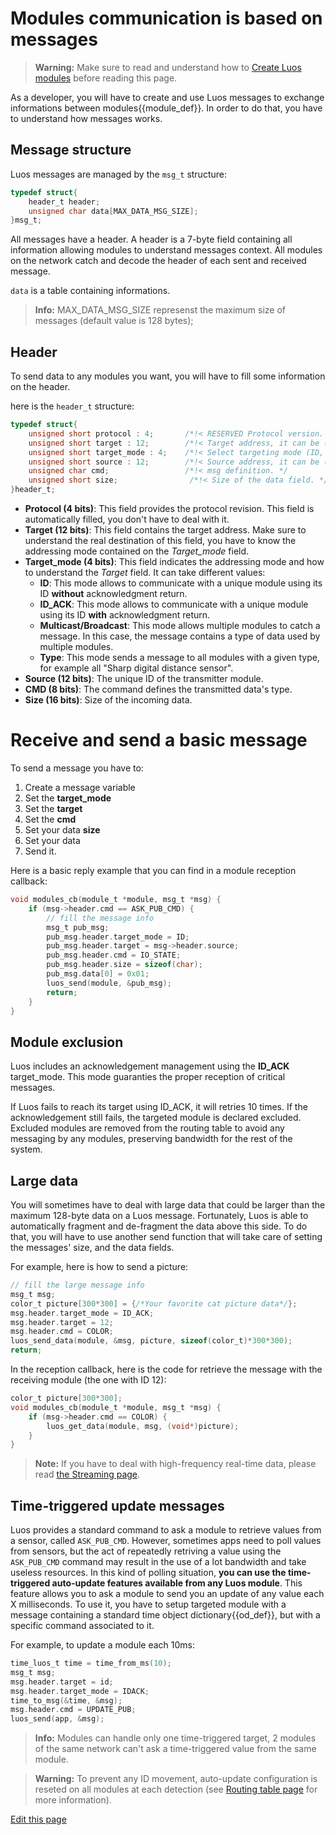 
# Modules communication is based on messages
> **Warning:** Make sure to read and understand how to [Create Luos modules](/pages/low/modules/create-project.md) before reading this page.

As a developer, you will have to create and use Luos messages to exchange informations between <span class="cust_tooltip">modules<span class="cust_tooltiptext">{{module_def}}</span></span>. In order to do that, you have to understand how messages works.

## Message structure

Luos messages are managed by the `msg_t` structure:

```C
typedef struct{
    header_t header;
    unsigned char data[MAX_DATA_MSG_SIZE];
}msg_t;
```

All messages have a header. A header is a 7-byte field containing all information allowing modules to understand messages context. All modules on the network catch and decode the header of each sent and received message.

`data` is a table containing informations.

> **Info:** MAX_DATA_MSG_SIZE represenst the maximum size of messages (default value is 128 bytes);

## Header
To send data to any modules you want, you will have to fill some information on the header.

here is the `header_t` structure:
```C
typedef struct{
    unsigned short protocol : 4;       /*!< RESERVED Protocol version. */
    unsigned short target : 12;        /*!< Target address, it can be (ID, Multicast/Broadcast, Type). */
    unsigned short target_mode : 4;    /*!< Select targeting mode (ID, ID+ACK, Multicast/Broadcast, Type). */
    unsigned short source : 12;        /*!< Source address, it can be (ID, Multicast/Broadcast, Type). */
    unsigned char cmd;                 /*!< msg definition. */
    unsigned short size;                /*!< Size of the data field. */
}header_t;
```

- **Protocol (4 bits)**: This field provides the protocol revision. This field is automatically filled, you don't have to deal with it.
- **Target (12 bits)**: This field contains the target address. Make sure to understand the real destination of this field, you have to know the addressing mode contained on the *Target_mode* field.
- **Target_mode (4 bits)**: This field indicates the addressing mode and how to understand the *Target* field. It can take different values:
  - **ID**: This mode allows to communicate with a unique module using its ID **without** acknowledgment return.
  - **ID_ACK**: This mode allows to communicate with a unique module using its ID **with** acknowledgment return.
  - **Multicast/Broadcast**: This mode allows multiple modules to catch a message. In this case, the message contains a type of data used by multiple modules.
  - **Type**: This mode sends a message to all modules with a given type, for example all "Sharp digital distance sensor".
- **Source (12 bits)**: The unique ID of the transmitter module.
- **CMD (8 bits)**: The command defines the transmitted data's type.
- **Size (16 bits)**: Size of the incoming data.

# Receive and send a basic message
To send a message you have to:
 1) Create a message variable
 2) Set the **target_mode**
 3) Set the **target**
 4) Set the **cmd**
 5) Set your data **size**
 6) Set your data
 7) Send it.

Here is a basic reply example that you can find in a module reception callback:
```c
void modules_cb(module_t *module, msg_t *msg) {
    if (msg->header.cmd == ASK_PUB_CMD) {
        // fill the message info
        msg_t pub_msg;
        pub_msg.header.target_mode = ID;
        pub_msg.header.target = msg->header.source;
        pub_msg.header.cmd = IO_STATE;
        pub_msg.header.size = sizeof(char);
        pub_msg.data[0] = 0x01;
        luos_send(module, &pub_msg);
        return;
    }
}
```

## Module exclusion
Luos includes an acknowledgement management using the **ID_ACK** target_mode. This mode guaranties the proper reception of critical messages.

If Luos fails to reach its target using ID_ACK, it will retries 10 times. If the acknowledgement still fails, the targeted module is declared excluded. Excluded modules are removed from the routing table to avoid any messaging by any modules, preserving bandwidth for the rest of the system.

## Large data
You will sometimes have to deal with large data that could be larger than the maximum 128-byte data on a Luos message. Fortunately, Luos is able to automatically fragment and de-fragment the data above this side. To do that, you will have to use another send function that will take care of setting the messages' size, and the data fields.

For example, here is how to send a picture:
```c
// fill the large message info
msg_t msg;
color_t picture[300*300] = {/*Your favorite cat picture data*/};
msg.header.target_mode = ID_ACK;
msg.header.target = 12;
msg.header.cmd = COLOR;
luos_send_data(module, &msg, picture, sizeof(color_t)*300*300);
return;
```

In the reception callback, here is the code for retrieve the message with the receiving module (the one with ID 12):
```c
color_t picture[300*300];
void modules_cb(module_t *module, msg_t *msg) {
    if (msg->header.cmd == COLOR) {
        luos_get_data(module, msg, (void*)picture);
    }
}
```

> **Note:** If you have to deal with high-frequency real-time data, please read [the Streaming page](/pages/low/modules/streaming.md).

## Time-triggered update messages
Luos provides a standard command to ask a module to retrieve values from a sensor, called `ASK_PUB_CMD`. However, sometimes apps need to poll values from sensors, but the act of repeatedly retriving a value using the `ASK_PUB_CMD` command may result in the use of a lot bandwidth and take useless resources.
In this kind of polling situation, **you can use the time-triggered auto-update features available from any Luos module**. This feature allows you to ask a module to send you an update of any value each X milliseconds.
To use it, you have to setup targeted module with a message containing a standard time <span class="cust_tooltip">object dictionary<span class="cust_tooltiptext">{{od_def}}</span></span>, but with a specific command associated to it.

For example, to update a module each 10ms:
```C
time_luos_t time = time_from_ms(10);
msg_t msg;
msg.header.target = id;
msg.header.target_mode = IDACK;
time_to_msg(&time, &msg);
msg.header.cmd = UPDATE_PUB;
luos_send(app, &msg);
```

> **Info:** Modules can handle only one time-triggered target, 2 modules of the same network can't ask a time-triggered value from the same module.

> **Warning:** To prevent any ID movement, auto-update configuration is reseted on all modules at each detection (see [Routing table page](/pages/low/modules/routing-table.md) for more information).

<div class="cust_edit_page"><a href="https://{{gh_path}}/pages/low/modules/msg-handling.md">Edit this page</a></div>
